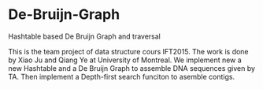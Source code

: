 # De-Bruijn-Graph
Hashtable based De Bruijn Graph and traversal

This is the team project of data structure cours IFT2015. The work is done by Xiao Ju and Qiang Ye at University of Montreal.
We implement new a new Hashtable and a De Bruijn Graph to assemble DNA sequences given by TA. Then implement a Depth-first search funciton to asemble contigs.
